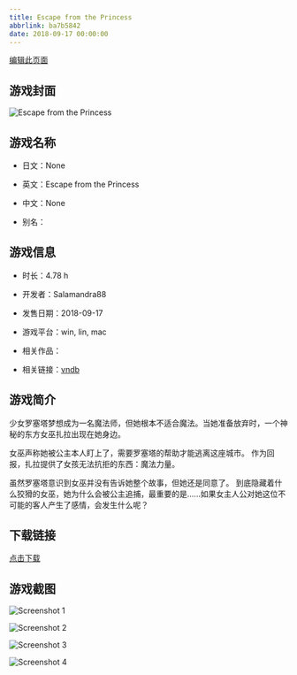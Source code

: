 ```yaml
---
title: Escape from the Princess
abbrlink: ba7b5842
date: 2018-09-17 00:00:00
---
```

[编辑此页面](https://github.com/ACG-3/ADV3-source/blob/main/source/_posts/games/EscapeFromThePrincess.md)

## 游戏封面

![Escape from the Princess](https://pan.timero.xyz/d/onedrive/img_lib_001/EscapeFromThePrincess_cover.avif)


## 游戏名称

- 日文：None
- 英文：Escape from the Princess
- 中文：None

- 别名：


## 游戏信息

- 时长：4.78 h
- 开发者：Salamandra88
- 发售日期：2018-09-17
- 游戏平台：win, lin, mac
- 相关作品：

- 相关链接：[vndb](https://vndb.org/v23775)


## 游戏简介

少女罗塞塔梦想成为一名魔法师，但她根本不适合魔法。当她准备放弃时，一个神秘的东方女巫扎拉出现在她身边。

女巫声称她被公主本人盯上了，需要罗塞塔的帮助才能逃离这座城市。
作为回报，扎拉提供了女孩无法抗拒的东西：魔法力量。

虽然罗塞塔意识到女巫并没有告诉她整个故事，但她还是同意了。
到底隐藏着什么狡猾的女巫，她为什么会被公主追捕，最重要的是......如果女主人公对她这位不可能的客人产生了感情，会发生什么呢？




## 下载链接

[点击下载](https://pan.timero.xyz/onedrive/adv_lib_001/EscapeFromThePrincess)


## 游戏截图


![Screenshot 1](https://pan.timero.xyz/d/onedrive/img_lib_001/EscapeFromThePrincess_Screenshot_1.avif)

![Screenshot 2](https://pan.timero.xyz/d/onedrive/img_lib_001/EscapeFromThePrincess_Screenshot_2.avif)

![Screenshot 3](https://pan.timero.xyz/d/onedrive/img_lib_001/EscapeFromThePrincess_Screenshot_3.avif)

![Screenshot 4](https://pan.timero.xyz/d/onedrive/img_lib_001/EscapeFromThePrincess_Screenshot_4.avif)


